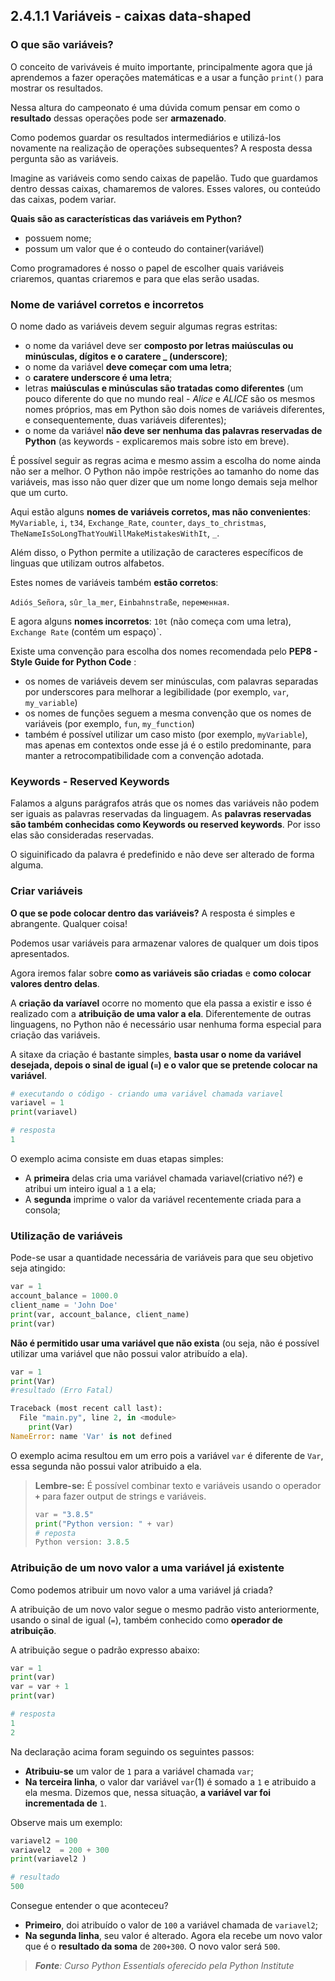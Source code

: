 ## 2.4.1.1 Variáveis - caixas data-shaped

### O que são variáveis?

O conceito de variváveis é muito importante, principalmente agora que já aprendemos a fazer operações matemáticas e a usar a função ``print()`` para mostrar os resultados.


Nessa altura do campeonato é uma dúvida comum pensar em como o **resultado** dessas operações pode ser **armazenado**.

Como podemos guardar os resultados intermediários e utilizá-los novamente na realização de operações subsequentes? A resposta dessa pergunta são as variáveis.

Imagine as variáveis como sendo caixas de papelão. Tudo que guardamos dentro dessas caixas, chamaremos de valores. Esses valores, ou conteúdo das caixas, podem variar.

**Quais são as características das variáveis em Python?**
- possuem nome;
- possum um valor que é o conteudo do container(variável)

Como programadores é nosso o papel de escolher quais variáveis criaremos, quantas criaremos e para que elas serão usadas.

### Nome de variável corretos e incorretos

O nome dado as variáveis devem seguir algumas regras estritas:

- o nome da variável deve ser **composto por letras maiúsculas ou minúsculas, dígitos e o caratere _ (underscore)**;
- o nome da variável **deve começar com uma letra**;
- o **caratere underscore é uma letra**;
- letras **maiúsculas e minúsculas são tratadas como diferentes** (um pouco diferente do que no mundo real - *Alice* e *ALICE* são os mesmos nomes próprios, mas em Python são dois nomes de variáveis diferentes, e consequentemente, duas variáveis diferentes);
- o nome da variável **não deve ser nenhuma das palavras reservadas de Python** (as keywords - explicaremos mais sobre isto em breve).

É possível seguir as regras acima e mesmo assim a escolha do nome ainda não ser a melhor. O Python não impõe restrições ao tamanho do nome das variáveis, mas isso não quer dizer que um nome longo demais seja melhor que um curto.

Aqui estão alguns **nomes de variáveis corretos, mas não convenientes**:
``MyVariable``, ``i``, ``t34``, ``Exchange_Rate``, ``counter``, ``days_to_christmas``, ``TheNameIsSoLongThatYouWillMakeMistakesWithIt``, ``_``.

Além disso, o Python permite a utilização de caracteres específicos de linguas que utilizam outros alfabetos.

Estes nomes de variáveis também **estão corretos**:

``Adiós_Señora``, ``sûr_la_mer``, ``Einbahnstraße``, ``переменная``.

E agora alguns **nomes incorretos**:
``10t`` (não começa com uma letra), ``Exchange Rate`` (contém um espaço)`.

Existe uma convenção para escolha dos nomes recomendada pelo **PEP8 - Style Guide for Python Code** :

- os nomes de variáveis devem ser minúsculas, com palavras separadas por underscores para melhorar a legibilidade (por exemplo, ``var``, ``my_variable``)
- os nomes de funções seguem a mesma convenção que os nomes de variáveis (por exemplo, ``fun``, ``my_function``)
- também é possível utilizar um caso misto (por exemplo, ``myVariable``), mas apenas em contextos onde esse já é o estilo predominante, para manter a retrocompatibilidade com a convenção adotada.

### Keywords - Reserved Keywords

Falamos a alguns parágrafos atrás que os nomes das variáveis não podem ser iguais as palavras reservadas da linguagem. As **palavras reservadas são também conhecidas como Keywords ou reserved keywords**. Por isso elas são consideradas reservadas.

O siguinificado da palavra é predefinido e não deve ser alterado de forma alguma.

### Criar variáveis

**O que se pode colocar dentro das variáveis?**
A resposta é simples e abrangente. Qualquer coisa!

Podemos usar variáveis para armazenar valores de qualquer um dois tipos apresentados.

Agora iremos falar sobre **como as variáveis são criadas** e **como colocar valores dentro delas**.

A **criação da varíavel** ocorre no momento que ela passa a existir e isso é realizado com a **atribuição de uma valor a ela**. Diferentemente de outras linguagens, no Python não é necessário usar nenhuma forma especial para criação das variáveis.

A sitaxe da criação é bastante simples, **basta usar o nome da variável desejada, depois o sinal de igual (``=``) e o valor que se pretende colocar na variável**.


```python
# executando o código - criando uma variável chamada variavel
variavel = 1
print(variavel)

# resposta
1
```
O exemplo acima consiste em duas etapas simples:
- A **primeira** delas cria uma variável chamada variavel(criativo né?) e atribui um inteiro igual a ``1`` a ela;
- A **segunda** imprime o valor da variável recentemente criada para a consola;


### Utilização de variáveis

Pode-se usar a quantidade necessária de variáveis para que seu objetivo seja atingido:


```python
var = 1
account_balance = 1000.0
client_name = 'John Doe'
print(var, account_balance, client_name)
print(var)
```

**Não é permitido usar uma variável que não exista** (ou seja, não é possível utilizar uma variável que não possui valor atribuído a ela).


```python
var = 1
print(Var)
#resultado (Erro Fatal)

Traceback (most recent call last):
  File "main.py", line 2, in <module>
    print(Var)
NameError: name 'Var' is not defined
```
O exemplo acima resultou em um erro pois a variável ``var`` é diferente de ``Var``, essa segunda não possui valor atribuido a ela.

> **Lembre-se:** É possível combinar texto e variáveis usando o operador **``+``** para fazer output de strings e variáveis.
>
>```python
>var = "3.8.5"
>print("Python version: " + var)
> # reposta
> Python version: 3.8.5
>```


### Atribuição de um novo valor a uma variável já existente

Como podemos atribuir um novo valor a uma variável já criada?

A atribuição de um novo valor segue o mesmo padrão visto anteriormente, usando o sinal de igual (`=`), também conhecido como **operador de atribuição**.

A atribuição segue o padrão expresso abaixo:


```python
var = 1
print(var)
var = var + 1
print(var)

# resposta
1
2
```
Na declaração acima foram seguindo os seguintes passos:

- **Atribuiu-se** um valor de ``1`` para a variável chamada ``var``;
- **Na terceira linha**, o valor dar variável ``var``(1) é somado a ``1`` e atribuido a ela mesma. Dizemos que, nessa situação, **a variável var foi incrementada de** ``1``.

Observe mais um exemplo:


```python
variavel2 = 100
variavel2  = 200 + 300
print(variavel2 )

# resultado
500
```
Consegue entender o que aconteceu?

- **Primeiro**, doi atribuído o valor de ``100`` a variável chamada de ``variavel2``;
- **Na segunda linha**, seu valor é alterado. Agora ela recebe um novo valor que é o **resultado da soma** de ``200+300``. O novo valor será ``500``.



>***Fonte**: Curso Python Essentials oferecido pela Python Institute*